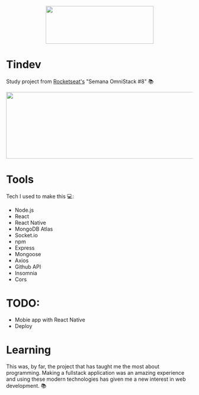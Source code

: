 <p align="center">
  <img width="291" height="102" src="https://66.media.tumblr.com/2e192870164dc429ba58cdc9404ae91d/4ece929c334a4f60-fe/s540x810/296eb78af26786b80517b9827e2ca7899b7ad470.png">
</p>

# Tindev
Study project from [Rocketseat's](https://rocketseat.com.br/) "Semana OmniStack #8" :books:  

<p align="center">
  <img width="1900" height="180" src="https://66.media.tumblr.com/e1aea95b23681e4a2b91ded03515ed06/4ece929c334a4f60-29/s540x810/ce7835fd0c706e1342124bbac077bf13cac751eb.png">
</p>

# Tools
Tech I used to make this :computer::
- Node.js
- React
- React Native
- MongoDB Atlas
- Socket.io
- npm
- Express
- Mongoose
- Axios
- Github API
- Insomnia
- Cors

# TODO:
- Mobie app with React Native
- Deploy

# Learning
This was, by far, the project that has taught me the most about programming. Making a fullstack application was an amazing experience
and using these modern technologies has given me a new interest in web development. :books:

